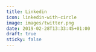 ```yaml
---
title: Linkedin
icon: linkedin-with-circle
image: images/twitter.png
date: 2019-02-28T13:33:45+01:00
draft: true
sticky: false
---
```

